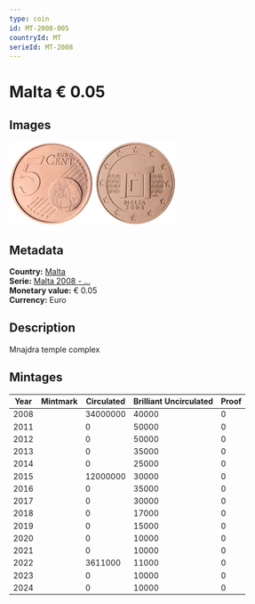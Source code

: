 ```yaml
---
type: coin
id: MT-2008-005
countryId: MT
serieId: MT-2008
---
```


# Malta € 0.05

## Images

<img src="../../../Images/common-2007-005.webp" height="150" alt="Front image"><img src="Images/malta-2008-005.webp" height="150" alt="Back image">

## Metadata

**Country:** [Malta](../index.md)\
**Serie:** [Malta 2008 - ...](index.md)\
**Monetary value:** € 0.05\
**Currency:** Euro

## Description

Mnajdra temple complex

## Mintages

| Year | Mintmark | Circulated | Brilliant Uncirculated | Proof |
| ---- | -------- | ---------- | ---------------------- | ----- |
| 2008 |          | 34000000   | 40000                  | 0     |
| 2011 |          | 0          | 50000                  | 0     |
| 2012 |          | 0          | 50000                  | 0     |
| 2013 |          | 0          | 35000                  | 0     |
| 2014 |          | 0          | 25000                  | 0     |
| 2015 |          | 12000000   | 30000                  | 0     |
| 2016 |          | 0          | 35000                  | 0     |
| 2017 |          | 0          | 30000                  | 0     |
| 2018 |          | 0          | 17000                  | 0     |
| 2019 |          | 0          | 15000                  | 0     |
| 2020 |          | 0          | 10000                  | 0     |
| 2021 |          | 0          | 10000                  | 0     |
| 2022 |          | 3611000    | 11000                  | 0     |
| 2023 |          | 0          | 10000                  | 0     |
| 2024 |          | 0          | 10000                  | 0     |
